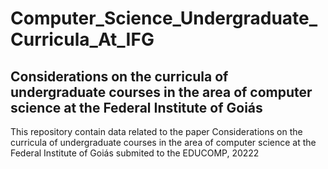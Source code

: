 # Computer_Science_Undergraduate_Curricula_At_IFG
## Considerations on the curricula of undergraduate courses in the area of computer science at the Federal Institute of Goiás

This repository contain data related to the paper Considerations on the curricula of undergraduate courses in the area of computer science at the Federal Institute of Goiás submited to the EDUCOMP, 20222

